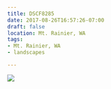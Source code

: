 ```yaml
---
title: DSCF8285
date: 2017-08-26T16:57:26-07:00
draft: false
location: Mt. Rainier, WA
tags:
- Mt. Rainier, WA
- landscapes

---
```

![](https://d17enza3bfujl8.cloudfront.net/DSCF8285.jpg)

